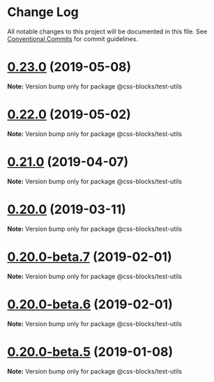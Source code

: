 # Change Log

All notable changes to this project will be documented in this file.
See [Conventional Commits](https://conventionalcommits.org) for commit guidelines.

<a name="0.23.0"></a>
# [0.23.0](https://github.com/linkedin/css-blocks/tree/master/packages/%40css-blocks/build/compare/v0.22.0...v0.23.0) (2019-05-08)

**Note:** Version bump only for package @css-blocks/test-utils





<a name="0.22.0"></a>
# [0.22.0](https://github.com/linkedin/css-blocks/tree/master/packages/%40css-blocks/build/compare/v0.21.0...v0.22.0) (2019-05-02)

**Note:** Version bump only for package @css-blocks/test-utils





<a name="0.21.0"></a>
# [0.21.0](https://github.com/linkedin/css-blocks/tree/master/packages/%40css-blocks/build/compare/v0.20.0...v0.21.0) (2019-04-07)

**Note:** Version bump only for package @css-blocks/test-utils





<a name="0.20.0"></a>
# [0.20.0](https://github.com/linkedin/css-blocks/tree/master/packages/%40css-blocks/build/compare/v0.20.0-beta.8...v0.20.0) (2019-03-11)

**Note:** Version bump only for package @css-blocks/test-utils





<a name="0.20.0-beta.7"></a>
# [0.20.0-beta.7](https://github.com/linkedin/css-blocks/tree/master/packages/%40css-blocks/build/compare/v0.20.0-beta.5...v0.20.0-beta.7) (2019-02-01)

**Note:** Version bump only for package @css-blocks/test-utils





<a name="0.20.0-beta.6"></a>
# [0.20.0-beta.6](https://github.com/linkedin/css-blocks/tree/master/packages/%40css-blocks/build/compare/v0.20.0-beta.5...v0.20.0-beta.6) (2019-02-01)

**Note:** Version bump only for package @css-blocks/test-utils





<a name="0.20.0-beta.5"></a>
# [0.20.0-beta.5](https://github.com/linkedin/css-blocks/tree/master/packages/%40css-blocks/build/compare/v0.20.0-beta.4...v0.20.0-beta.5) (2019-01-08)

**Note:** Version bump only for package @css-blocks/test-utils

